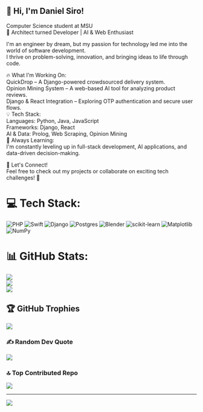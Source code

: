 ## 👋 Hi, I'm Daniel Siro!

Computer Science student at MSU<br/>
🚀 Architect turned Developer | AI & Web Enthusiast<br/>

I'm an engineer by dream, but my passion for technology led me into the world of software development.<br/>
I thrive on problem-solving, innovation, and bringing ideas to life through code.<br/>

🔥 What I'm Working On:<br/>
QuickDrop – A Django-powered crowdsourced delivery system.<br/>
Opinion Mining System – A web-based AI tool for analyzing product reviews.<br/>
Django & React Integration – Exploring OTP authentication and secure user flows.<br/>
💡 Tech Stack:<br/>
Languages: Python, Java, JavaScript<br/>
Frameworks: Django, React<br/>
AI & Data: Prolog, Web Scraping, Opinion Mining<br/>
🌱 Always Learning:<br/>
I'm constantly leveling up in full-stack development, AI applications, and data-driven decision-making.<br/>

🎯 Let's Connect!<br/>
Feel free to check out my projects or collaborate on exciting tech challenges! 🚀<br/>

# 💻 Tech Stack:
![PHP](https://img.shields.io/badge/php-%23777BB4.svg?style=for-the-badge&logo=php&logoColor=white) ![Swift](https://img.shields.io/badge/swift-F54A2A?style=for-the-badge&logo=swift&logoColor=white) ![Django](https://img.shields.io/badge/django-%23092E20.svg?style=for-the-badge&logo=django&logoColor=white) ![Postgres](https://img.shields.io/badge/postgres-%23316192.svg?style=for-the-badge&logo=postgresql&logoColor=white) ![Blender](https://img.shields.io/badge/blender-%23F5792A.svg?style=for-the-badge&logo=blender&logoColor=white) ![scikit-learn](https://img.shields.io/badge/scikit--learn-%23F7931E.svg?style=for-the-badge&logo=scikit-learn&logoColor=white) ![Matplotlib](https://img.shields.io/badge/Matplotlib-%23ffffff.svg?style=for-the-badge&logo=Matplotlib&logoColor=black) ![NumPy](https://img.shields.io/badge/numpy-%23013243.svg?style=for-the-badge&logo=numpy&logoColor=white)
# 📊 GitHub Stats:
![](https://github-readme-stats.vercel.app/api?username=wannabes48&theme=merko&hide_border=false&include_all_commits=false&count_private=false)<br/>
![](https://nirzak-streak-stats.vercel.app/?user=wannabes48&theme=merko&hide_border=false)<br/>
![](https://github-readme-stats.vercel.app/api/top-langs/?username=wannabes48&theme=merko&hide_border=false&include_all_commits=false&count_private=false&layout=compact)

## 🏆 GitHub Trophies
![](https://github-profile-trophy.vercel.app/?username=wannabes48&theme=onedark&no-frame=false&no-bg=false&margin-w=4)

### ✍️ Random Dev Quote
![](https://quotes-github-readme.vercel.app/api?type=horizontal&theme=radical)

### 🔝 Top Contributed Repo
![](https://github-contributor-stats.vercel.app/api?username=wannabes48&limit=5&theme=dark&combine_all_yearly_contributions=true)

---
[![](https://visitcount.itsvg.in/api?id=wannabes48&icon=0&color=0)](https://visitcount.itsvg.in)

<!-- Proudly created with GPRM ( https://gprm.itsvg.in ) -->
